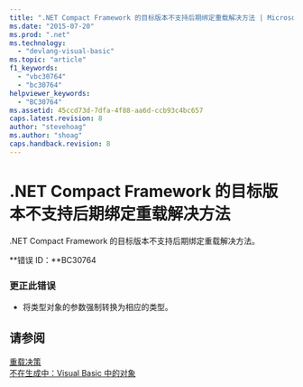 ```yaml
---
title: ".NET Compact Framework 的目标版本不支持后期绑定重载解决方法 | Microsoft Docs"
ms.date: "2015-07-20"
ms.prod: ".net"
ms.technology: 
  - "devlang-visual-basic"
ms.topic: "article"
f1_keywords: 
  - "vbc30764"
  - "bc30764"
helpviewer_keywords: 
  - "BC30764"
ms.assetid: 45ccd73d-7dfa-4f88-aa6d-ccb93c4bc657
caps.latest.revision: 8
author: "stevehoag"
ms.author: "shoag"
caps.handback.revision: 8
---
```

# .NET Compact Framework 的目标版本不支持后期绑定重载解决方法
.NET Compact Framework 的目标版本不支持后期绑定重载解决方法。  
  
 **错误 ID：**BC30764  
  
### 更正此错误  
  
-   将类型对象的参数强制转换为相应的类型。  
  
## 请参阅  
 [重载决策](../../visual-basic/programming-guide/language-features/procedures/overload-resolution.md)   
 [不在生成中：Visual Basic 中的对象](http://msdn.microsoft.com/zh-cn/85bd757a-a19e-45e1-af89-d68765f5ee3c)